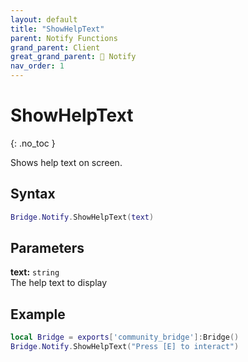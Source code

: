 ```yaml
---
layout: default
title: "ShowHelpText"
parent: Notify Functions
grand_parent: Client
great_grand_parent: 🔔 Notify
nav_order: 1
---
```


# ShowHelpText
{: .no_toc }

Shows help text on screen.

## Syntax

```lua
Bridge.Notify.ShowHelpText(text)
```

## Parameters

**text:** `string`  
The help text to display

## Example

```lua
local Bridge = exports['community_bridge']:Bridge()
Bridge.Notify.ShowHelpText("Press [E] to interact")
```